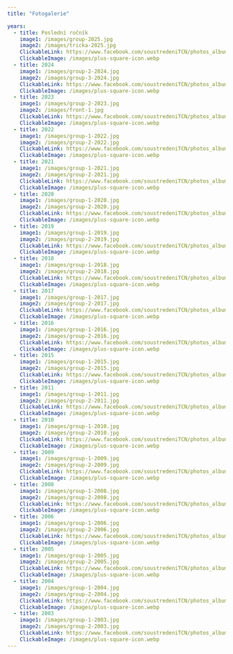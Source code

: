 ```yaml
---
title: "Fotogalerie"

years:
  - title: Poslední ročník
    image1: /images/group-2025.jpg
    image2: /images/tricka-2025.jpg
    ClickableLink: https://www.facebook.com/soustredeniTCN/photos_albums
    ClickableImage: /images/plus-square-icon.webp
  - title: 2024
    image1: /images/group-2-2024.jpg
    image2: /images/group-3-2024.jpg
    ClickableLink: https://www.facebook.com/soustredeniTCN/photos_albums
    ClickableImage: /images/plus-square-icon.webp
  - title: 2023
    image1: /images/group-2-2023.jpg
    image2: /images/front-1.jpg
    ClickableLink: https://www.facebook.com/soustredeniTCN/photos_albums
    ClickableImage: /images/plus-square-icon.webp
  - title: 2022
    image1: /images/group-1-2022.jpg
    image2: /images/group-2-2022.jpg
    ClickableLink: https://www.facebook.com/soustredeniTCN/photos_albums
    ClickableImage: /images/plus-square-icon.webp
  - title: 2021
    image1: /images/group-1-2021.jpg
    image2: /images/group-2-2021.jpg
    ClickableLink: https://www.facebook.com/soustredeniTCN/photos_albums
    ClickableImage: /images/plus-square-icon.webp
  - title: 2020
    image1: /images/group-1-2020.jpg
    image2: /images/group-2-2020.jpg
    ClickableLink: https://www.facebook.com/soustredeniTCN/photos_albums
    ClickableImage: /images/plus-square-icon.webp
  - title: 2019
    image1: /images/group-1-2019.jpg
    image2: /images/group-2-2019.jpg
    ClickableLink: https://www.facebook.com/soustredeniTCN/photos_albums
    ClickableImage: /images/plus-square-icon.webp
  - title: 2018
    image1: /images/group-1-2018.jpg
    image2: /images/group-2-2018.jpg
    ClickableLink: https://www.facebook.com/soustredeniTCN/photos_albums
    ClickableImage: /images/plus-square-icon.webp
  - title: 2017
    image1: /images/group-1-2017.jpg
    image2: /images/group-2-2017.jpg
    ClickableLink: https://www.facebook.com/soustredeniTCN/photos_albums
    ClickableImage: /images/plus-square-icon.webp
  - title: 2016
    image1: /images/group-1-2016.jpg
    image2: /images/group-2-2016.jpg
    ClickableLink: https://www.facebook.com/soustredeniTCN/photos_albums
    ClickableImage: /images/plus-square-icon.webp
  - title: 2015
    image1: /images/group-1-2015.jpg
    image2: /images/group-2-2015.jpg
    ClickableLink: https://www.facebook.com/soustredeniTCN/photos_albums
    ClickableImage: /images/plus-square-icon.webp
  - title: 2011
    image1: /images/group-1-2011.jpg
    image2: /images/group-2-2011.jpg
    ClickableLink: https://www.facebook.com/soustredeniTCN/photos_albums
    ClickableImage: /images/plus-square-icon.webp
  - title: 2010
    image1: /images/group-1-2010.jpg
    image2: /images/group-2-2010.jpg
    ClickableLink: https://www.facebook.com/soustredeniTCN/photos_albums
    ClickableImage: /images/plus-square-icon.webp
  - title: 2009
    image1: /images/group-1-2009.jpg
    image2: /images/group-2-2009.jpg
    ClickableLink: https://www.facebook.com/soustredeniTCN/photos_albums
    ClickableImage: /images/plus-square-icon.webp
  - title: 2008
    image1: /images/group-1-2008.jpg
    image2: /images/group-2-2008.jpg
    ClickableLink: https://www.facebook.com/soustredeniTCN/photos_albums
    ClickableImage: /images/plus-square-icon.webp
  - title: 2006
    image1: /images/group-1-2006.jpg
    image2: /images/group-2-2006.jpg
    ClickableLink: https://www.facebook.com/soustredeniTCN/photos_albums
    ClickableImage: /images/plus-square-icon.webp
  - title: 2005
    image1: /images/group-1-2005.jpg
    image2: /images/group-2-2005.jpg
    ClickableLink: https://www.facebook.com/soustredeniTCN/photos_albums
    ClickableImage: /images/plus-square-icon.webp
  - title: 2004
    image1: /images/group-1-2004.jpg
    image2: /images/group-2-2004.jpg
    ClickableLink: https://www.facebook.com/soustredeniTCN/photos_albums
    ClickableImage: /images/plus-square-icon.webp
  - title: 2003
    image1: /images/group-1-2003.jpg
    image2: /images/group-2-2003.jpg
    ClickableLink: https://www.facebook.com/soustredeniTCN/photos_albums
    ClickableImage: /images/plus-square-icon.webp
---
```

